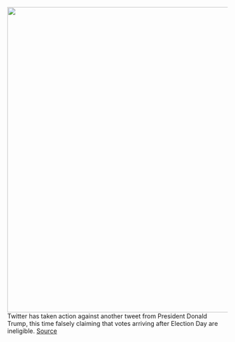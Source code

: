 <img src='https://cdn.vox-cdn.com/thumbor/SC0N3HBgUAfOsp9RTREVhL9roMQ=/0x0:2040x1360/1200x800/filters:focal(857x517:1183x843)/cdn.vox-cdn.com/uploads/chorus_image/image/67742438/acastro_200715_1777_twitter_0001.0.0.jpg' width='700px' /><br/>
Twitter has taken action against another tweet from President Donald Trump, this time falsely claiming that votes arriving after Election Day are ineligible.
<a href='https://www.theverge.com/2020/11/5/21550991/twitter-trump-stop-the-vote-tweet-restricted-election-interference'> Source <a/>